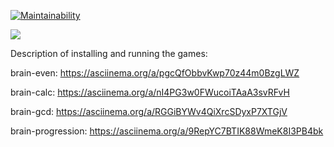 [![Maintainability](https://api.codeclimate.com/v1/badges/a99a88d28ad37a79dbf6/maintainability)](https://codeclimate.com/github/codeclimate/codeclimate/maintainability)

![](https://github.com/ElenaSolovyeva/frontend-project-lvl1/workflows/Check%20with%20Eslint/badge.svg)

Description of installing and running the games:

brain-even:
 https://asciinema.org/a/pgcQfObbvKwp70z44m0BzgLWZ

 brain-calc:
 https://asciinema.org/a/nI4PG3w0FWucoiTAaA3svRFvH

 brain-gcd:
 https://asciinema.org/a/RGGiBYWv4QiXrcSDyxP7XTGjV

 brain-progression:
 https://asciinema.org/a/9RepYC7BTIK88WmeK8I3PB4bk
